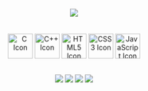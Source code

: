 

<section>
   <br/>
   <div align="center">
      <img style="hight: 100%;" src="https://github-readme-stats.vercel.app/api?username=lan4z&show_icons=true&theme=tokyonight"/>
   </div>

   <br/>
</section>

<section>

<div align="center"><br>
      <img style="height: 50px" alt="C Icon" src="https://cdn.jsdelivr.net/gh/devicons/devicon/icons/c/c-original.svg"/>
      <img style="height: 50px" alt="C++ Icon" src="https://cdn.jsdelivr.net/gh/devicons/devicon/icons/cplusplus/cplusplus-original.svg"/>
      <img style="height: 50px" alt="HTML5 Icon" src="https://cdn.jsdelivr.net/gh/devicons/devicon/icons/html5/html5-original-wordmark.svg" />
      <img style="height: 50px" alt="CSS3 Icon" src="https://cdn.jsdelivr.net/gh/devicons/devicon/icons/css3/css3-original-wordmark.svg" />
      <img style="height: 50px" alt="JavaScript Icon" src="https://cdn.jsdelivr.net/gh/devicons/devicon/icons/javascript/javascript-original.svg" />

</div>
  
  ##
 
<div align="center"> 
  <a href="https://instagram.com/__guilhermelana" target="_blank"><img src="https://img.shields.io/badge/-Instagram-%23E4405F?style=for-the-badge&logo=instagram&logoColor=white" target="_blank"></a>
 	<a href="https://www.twitch.tv/lan4z_" target="_blank"><img src="https://img.shields.io/badge/Twitch-9146FF?style=for-the-badge&logo=twitch&logoColor=white" target="_blank"></a>
  <a href="https://www.linkedin.com/in/guilhermelana/" target="_blank"><img src="https://img.shields.io/badge/-LinkedIn-%230077B5?style=for-the-badge&logo=linkedin&logoColor=white" target="_blank"></a>
   <a href = "mailto:contato.guilhermelana@gmail.com"><img src="https://img.shields.io/badge/-Gmail-%23333?style=for-the-badge&logo=gmail&logoColor=white" target="_blank"></a>


